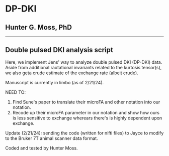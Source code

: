# DP-DKI
## Hunter G. Moss, PhD
---
Double pulsed DKI analysis script
---

Here, we implement Jens' way to analyze double pulsed DKI (DP-DKI) data. Aside from additional raotational invariants related to the kurtosis tensor(s), we also geta crude estimate of the exchange rate (albeit crude). 

Manuscript is currently in limbo (as of 2/21/24).

NEED TO:

1. Find Sune's paper to translate their microFA and other notation into our notation.
2. Recode up their microFA parameter in our notation and show how ours is less sensitive to exchange wherears there's is highly dependent upon exchange.

Update (2/21/24): sending the code (written for nifti files) to Jayce to modify to the Bruker 7T animal scanner data format.

Coded and tested by Hunter Moss.